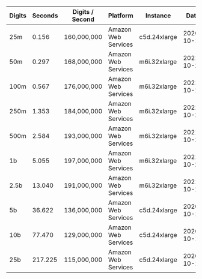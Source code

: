| Digits | Seconds | Digits / Second | Platform | Instance | Date | Files |
| ------ | ------- | --------------- | -------- | -------- | ---- | ----- |
| 25m | 0.156 | 160,000,000 | Amazon Web Services | c5d.24xlarge | 2020-10-10 | [cfg](../Amazon%20Web%20Services/c5d.24xlarge/Unnormalized%20Fresnel%20C%281%29%20%5BSeries%5D/Unnormalized%20Fresnel%20C%281%29%20-%2020201010-104054.cfg) [out](../Amazon%20Web%20Services/c5d.24xlarge/Unnormalized%20Fresnel%20C%281%29%20%5BSeries%5D/Unnormalized%20Fresnel%20C%281%29%20-%2020201010-104054.out) [txt](../Amazon%20Web%20Services/c5d.24xlarge/Unnormalized%20Fresnel%20C%281%29%20%5BSeries%5D/Unnormalized%20Fresnel%20C%281%29%20-%2020201010-104054.txt) |
| 50m | 0.297 | 168,000,000 | Amazon Web Services | m6i.32xlarge | 2021-10-29 | [cfg](../Amazon%20Web%20Services/m6i.32xlarge/Unnormalized%20Fresnel%20C%281%29%20%5BSeries%5D/Unnormalized%20Fresnel%20C%281%29%20-%2020211029-160415.cfg) [out](../Amazon%20Web%20Services/m6i.32xlarge/Unnormalized%20Fresnel%20C%281%29%20%5BSeries%5D/Unnormalized%20Fresnel%20C%281%29%20-%2020211029-160415.out) [txt](../Amazon%20Web%20Services/m6i.32xlarge/Unnormalized%20Fresnel%20C%281%29%20%5BSeries%5D/Unnormalized%20Fresnel%20C%281%29%20-%2020211029-160415.txt) |
| 100m | 0.567 | 176,000,000 | Amazon Web Services | m6i.32xlarge | 2021-10-29 | [cfg](../Amazon%20Web%20Services/m6i.32xlarge/Unnormalized%20Fresnel%20C%281%29%20%5BSeries%5D/Unnormalized%20Fresnel%20C%281%29%20-%2020211029-160418.cfg) [out](../Amazon%20Web%20Services/m6i.32xlarge/Unnormalized%20Fresnel%20C%281%29%20%5BSeries%5D/Unnormalized%20Fresnel%20C%281%29%20-%2020211029-160418.out) [txt](../Amazon%20Web%20Services/m6i.32xlarge/Unnormalized%20Fresnel%20C%281%29%20%5BSeries%5D/Unnormalized%20Fresnel%20C%281%29%20-%2020211029-160418.txt) |
| 250m | 1.353 | 184,000,000 | Amazon Web Services | m6i.32xlarge | 2021-10-29 | [cfg](../Amazon%20Web%20Services/m6i.32xlarge/Unnormalized%20Fresnel%20C%281%29%20%5BSeries%5D/Unnormalized%20Fresnel%20C%281%29%20-%2020211029-160427.cfg) [out](../Amazon%20Web%20Services/m6i.32xlarge/Unnormalized%20Fresnel%20C%281%29%20%5BSeries%5D/Unnormalized%20Fresnel%20C%281%29%20-%2020211029-160427.out) [txt](../Amazon%20Web%20Services/m6i.32xlarge/Unnormalized%20Fresnel%20C%281%29%20%5BSeries%5D/Unnormalized%20Fresnel%20C%281%29%20-%2020211029-160427.txt) |
| 500m | 2.584 | 193,000,000 | Amazon Web Services | m6i.32xlarge | 2021-10-29 | [cfg](../Amazon%20Web%20Services/m6i.32xlarge/Unnormalized%20Fresnel%20C%281%29%20%5BSeries%5D/Unnormalized%20Fresnel%20C%281%29%20-%2020211029-171518.cfg) [out](../Amazon%20Web%20Services/m6i.32xlarge/Unnormalized%20Fresnel%20C%281%29%20%5BSeries%5D/Unnormalized%20Fresnel%20C%281%29%20-%2020211029-171518.out) [txt](../Amazon%20Web%20Services/m6i.32xlarge/Unnormalized%20Fresnel%20C%281%29%20%5BSeries%5D/Unnormalized%20Fresnel%20C%281%29%20-%2020211029-171518.txt) |
| 1b | 5.055 | 197,000,000 | Amazon Web Services | m6i.32xlarge | 2021-10-29 | [cfg](../Amazon%20Web%20Services/m6i.32xlarge/Unnormalized%20Fresnel%20C%281%29%20%5BSeries%5D/Unnormalized%20Fresnel%20C%281%29%20-%2020211029-171531.cfg) [out](../Amazon%20Web%20Services/m6i.32xlarge/Unnormalized%20Fresnel%20C%281%29%20%5BSeries%5D/Unnormalized%20Fresnel%20C%281%29%20-%2020211029-171531.out) [txt](../Amazon%20Web%20Services/m6i.32xlarge/Unnormalized%20Fresnel%20C%281%29%20%5BSeries%5D/Unnormalized%20Fresnel%20C%281%29%20-%2020211029-171531.txt) |
| 2.5b | 13.040 | 191,000,000 | Amazon Web Services | m6i.32xlarge | 2021-10-29 | [cfg](../Amazon%20Web%20Services/m6i.32xlarge/Unnormalized%20Fresnel%20C%281%29%20%5BSeries%5D/Unnormalized%20Fresnel%20C%281%29%20-%2020211029-202935.cfg) [out](../Amazon%20Web%20Services/m6i.32xlarge/Unnormalized%20Fresnel%20C%281%29%20%5BSeries%5D/Unnormalized%20Fresnel%20C%281%29%20-%2020211029-202935.out) [txt](../Amazon%20Web%20Services/m6i.32xlarge/Unnormalized%20Fresnel%20C%281%29%20%5BSeries%5D/Unnormalized%20Fresnel%20C%281%29%20-%2020211029-202935.txt) |
| 5b | 36.622 | 136,000,000 | Amazon Web Services | c5d.24xlarge | 2020-10-10 | [cfg](../Amazon%20Web%20Services/c5d.24xlarge/Unnormalized%20Fresnel%20C%281%29%20%5BSeries%5D/Unnormalized%20Fresnel%20C%281%29%20-%2020201010-212134.cfg) [out](../Amazon%20Web%20Services/c5d.24xlarge/Unnormalized%20Fresnel%20C%281%29%20%5BSeries%5D/Unnormalized%20Fresnel%20C%281%29%20-%2020201010-212134.out) [txt](../Amazon%20Web%20Services/c5d.24xlarge/Unnormalized%20Fresnel%20C%281%29%20%5BSeries%5D/Unnormalized%20Fresnel%20C%281%29%20-%2020201010-212134.txt) |
| 10b | 77.470 | 129,000,000 | Amazon Web Services | c5d.24xlarge | 2020-10-10 | [cfg](../Amazon%20Web%20Services/c5d.24xlarge/Unnormalized%20Fresnel%20C%281%29%20%5BSeries%5D/Unnormalized%20Fresnel%20C%281%29%20-%2020201010-212456.cfg) [out](../Amazon%20Web%20Services/c5d.24xlarge/Unnormalized%20Fresnel%20C%281%29%20%5BSeries%5D/Unnormalized%20Fresnel%20C%281%29%20-%2020201010-212456.out) [txt](../Amazon%20Web%20Services/c5d.24xlarge/Unnormalized%20Fresnel%20C%281%29%20%5BSeries%5D/Unnormalized%20Fresnel%20C%281%29%20-%2020201010-212456.txt) |
| 25b | 217.225 | 115,000,000 | Amazon Web Services | c5d.24xlarge | 2020-10-10 | [cfg](../Amazon%20Web%20Services/c5d.24xlarge/Unnormalized%20Fresnel%20C%281%29%20%5BSeries%5D/Unnormalized%20Fresnel%20C%281%29%20-%2020201010-213117.cfg) [out](../Amazon%20Web%20Services/c5d.24xlarge/Unnormalized%20Fresnel%20C%281%29%20%5BSeries%5D/Unnormalized%20Fresnel%20C%281%29%20-%2020201010-213117.out) [txt](../Amazon%20Web%20Services/c5d.24xlarge/Unnormalized%20Fresnel%20C%281%29%20%5BSeries%5D/Unnormalized%20Fresnel%20C%281%29%20-%2020201010-213117.txt) |
